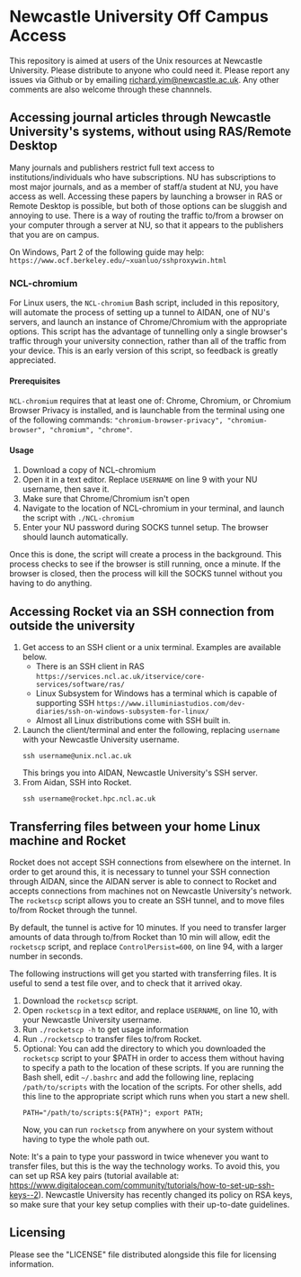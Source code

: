 # Newcastle University Off Campus Access

This repository is aimed at users of the Unix resources at Newcastle University. Please distribute to anyone who could need it. Please report any issues via Github or by emailing richard.yim@newcastle.ac.uk. Any other comments are also welcome through these channnels.

## Accessing journal articles through Newcastle University's systems, without using RAS/Remote Desktop
Many journals and publishers restrict full text access to institutions/individuals who have subscriptions. NU has subscriptions to most major journals, and as a member of staff/a student at NU, you have access as well. Accessing these papers by launching a browser in RAS or Remote Desktop is possible, but both of those options can be sluggish and annoying to use. There is a way of routing the traffic to/from a browser on your computer through a server at NU, so that it appears to the publishers that you are on campus.

On Windows, Part 2 of the following guide may help: `https://www.ocf.berkeley.edu/~xuanluo/sshproxywin.html`

### NCL-chromium
For Linux users, the `NCL-chromium` Bash script, included in this repository, will automate the process of setting up a tunnel to AIDAN, one of NU's servers, and launch an instance of Chrome/Chromium with the appropriate options. This script has the advantage of tunnelling only a single browser's traffic through your university connection, rather than all of the traffic from your device. This is an early version of this script, so feedback is greatly appreciated.

#### Prerequisites
`NCL-chromium` requires that at least one of: Chrome, Chromium, or Chromium Browser Privacy is installed, and is launchable from the terminal using one of the following commands: `"chromium-browser-privacy", "chromium-browser", "chromium", "chrome"`.

#### Usage
1. Download a copy of NCL-chromium
1. Open it in a text editor. Replace `USERNAME` on line 9 with your NU username, then save it.
1. Make sure that Chrome/Chromium isn't open
1. Navigate to the location of NCL-chromium in your terminal, and launch the script with `./NCL-chromium`
1. Enter your NU password during SOCKS tunnel setup. The browser should launch automatically.

Once this is done, the script will create a process in the background. This process checks to see if the browser is still running, once a minute. If the browser is closed, then the process will kill the SOCKS tunnel without you having to do anything.

## Accessing Rocket via an SSH connection from outside the university
1. Get access to an SSH client or a unix terminal. Examples are available below.
   * There is an SSH client in RAS `https://services.ncl.ac.uk/itservice/core-services/software/ras/`
   * Linux Subsystem for Windows has a terminal which is capable of supporting SSH `https://www.illuminiastudios.com/dev-diaries/ssh-on-windows-subsystem-for-linux/`
   * Almost all Linux distributions come with SSH built in.
1. Launch the client/terminal and enter the following, replacing `username` with your Newcastle University username.
   ```
   ssh username@unix.ncl.ac.uk
   ```
   This brings you into AIDAN, Newcastle University's SSH server.
3. From Aidan, SSH into Rocket.
   ```
   ssh username@rocket.hpc.ncl.ac.uk
   ```

## Transferring files between your home Linux machine and Rocket
Rocket does not accept SSH connections from elsewhere on the internet.
In order to get around this, it is necessary to tunnel your SSH connection through AIDAN, since the AIDAN server is able to connect to Rocket and accepts connections from machines not on Newcastle University's network.
The `rocketscp` script allows you to create an SSH tunnel, and to move files to/from Rocket through the tunnel.

By default, the tunnel is active for 10 minutes.
If you need to transfer larger amounts of data through to/from Rocket than 10 min will allow, edit the `rocketscp` script, and replace `ControlPersist=600`, on line 94, with a larger number in seconds.

The following instructions will get you started with transferring files. It is useful to send a test file over, and to check that it arrived okay.

1. Download the `rocketscp` script.
1. Open `rocketscp` in a text editor, and replace `USERNAME`, on line 10, with your Newcastle University username.
1. Run `./rocketscp -h` to get usage information
1. Run `./rocketscp` to transfer files to/from Rocket.
1. Optional: You can add the directory to which you downloaded the `rocketscp` script to your $PATH in order to access them without having to specify a path to the location of these scripts.
If you are running the Bash shell, edit `~/.bashrc` and add the following line, replacing `/path/to/scripts` with the location of the scripts.
For other shells, add this line to the appropriate script which runs when you start a new shell.
   ```
   PATH="/path/to/scripts:${PATH}"; export PATH;
   ```
   Now, you can run `rocketscp` from anywhere on your system without having to type the whole path out.

Note: It's a pain to type your password in twice whenever you want to transfer files, but this is the way the technology works. To avoid this, you can set up RSA key pairs (tutorial available at: https://www.digitalocean.com/community/tutorials/how-to-set-up-ssh-keys--2). Newcastle University has recently changed its policy on RSA keys, so make sure that your key setup complies with their up-to-date guidelines.

## Licensing
Please see the "LICENSE" file distributed alongside this file for licensing information.
